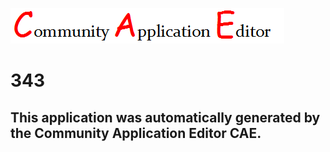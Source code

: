 ![CAE](https://github.com/PhilCAEOrg/CAE-Deployment-Temp/blob/master/img/logo.png)  

343
===================


This application was automatically generated by the Community Application Editor CAE.  
---------------
